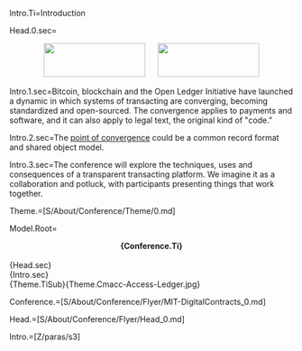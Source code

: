 Intro.Ti=Introduction

Head.0.sec=<center><a href="http://connection.mit.edu/"><img src="https://github.com/CommonAccord/Cmacc-Org/raw/master/File/mit-connection-science.jpg" height="60" width="180"></a>   <a href="http://commonaccord.org"><img src="https://github.com/CommonAccord/Cmacc-Org/raw/master/File/cmacc-trans.png"  height="60" width="180"></a></center>



Intro.1.sec=Bitcoin, blockchain and the Open Ledger Initiative have launched a dynamic in which systems of transacting are converging, becoming standardized and open-sourced.  The convergence applies to payments and software, and it can also apply to legal text, the original kind of "code."  

Intro.2.sec=The <a href="index.php?action=doc&file=S/About/Conference/Stack/Hourglass_0.md">point of convergence</a> could be a common record format and shared object model.

Intro.3.sec=The conference will explore the techniques, uses and consequences of a transparent transacting platform.  We imagine it as a collaboration and potluck, with participants presenting things that work together.

Theme.=[S/About/Conference/Theme/0.md]

Model.Root=<center><b>{Conference.Ti}</b></center><br>{Head.sec}<br>{Intro.sec}<br>{Theme.TiSub}{Theme.Cmacc-Access-Ledger.jpg} 

Conference.=[S/About/Conference/Flyer/MIT-DigitalContracts_0.md]

Head.=[S/About/Conference/Flyer/Head_0.md]

Intro.=[Z/paras/s3]